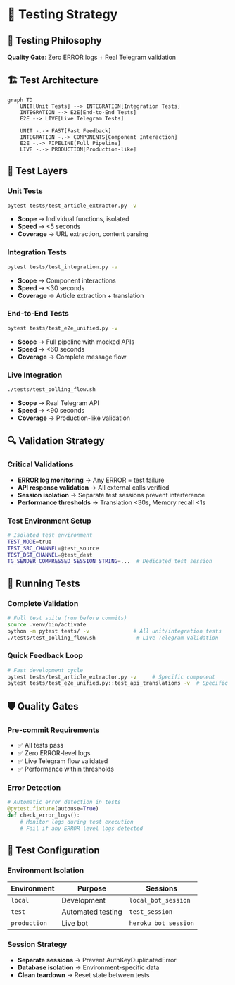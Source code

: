 # 🧪 Testing Strategy

## 🎯 Testing Philosophy
**Quality Gate**: Zero ERROR logs + Real Telegram validation

## 🏗️ Test Architecture

```mermaid
graph TD
    UNIT[Unit Tests] --> INTEGRATION[Integration Tests]
    INTEGRATION --> E2E[End-to-End Tests]
    E2E --> LIVE[Live Telegram Tests]
    
    UNIT -.-> FAST[Fast Feedback]
    INTEGRATION -.-> COMPONENTS[Component Interaction]
    E2E -.-> PIPELINE[Full Pipeline]
    LIVE -.-> PRODUCTION[Production-like]
```

## 🧪 Test Layers

### Unit Tests
```bash
pytest tests/test_article_extractor.py -v
```
- **Scope** → Individual functions, isolated
- **Speed** → <5 seconds
- **Coverage** → URL extraction, content parsing

### Integration Tests  
```bash
pytest tests/test_integration.py -v
```
- **Scope** → Component interactions
- **Speed** → <30 seconds  
- **Coverage** → Article extraction + translation

### End-to-End Tests
```bash
pytest tests/test_e2e_unified.py -v
```
- **Scope** → Full pipeline with mocked APIs
- **Speed** → <60 seconds
- **Coverage** → Complete message flow

### Live Integration
```bash
./tests/test_polling_flow.sh
```
- **Scope** → Real Telegram API
- **Speed** → <90 seconds
- **Coverage** → Production-like validation

## 🔍 Validation Strategy

### Critical Validations
- **ERROR log monitoring** → Any ERROR = test failure
- **API response validation** → All external calls verified
- **Session isolation** → Separate test sessions prevent interference
- **Performance thresholds** → Translation <30s, Memory recall <1s

### Test Environment Setup
```bash
# Isolated test environment
TEST_MODE=true
TEST_SRC_CHANNEL=@test_source  
TEST_DST_CHANNEL=@test_dest
TG_SENDER_COMPRESSED_SESSION_STRING=...  # Dedicated test session
```

## 🚀 Running Tests

### Complete Validation
```bash
# Full test suite (run before commits)
source .venv/bin/activate
python -m pytest tests/ -v              # All unit/integration tests  
./tests/test_polling_flow.sh             # Live Telegram validation
```

### Quick Feedback Loop
```bash
# Fast development cycle
pytest tests/test_article_extractor.py -v     # Specific component
pytest tests/test_e2e_unified.py::test_api_translations -v  # Specific test
```

## 🛡️ Quality Gates

### Pre-commit Requirements
- ✅ All tests pass
- ✅ Zero ERROR-level logs
- ✅ Live Telegram flow validated
- ✅ Performance within thresholds

### Error Detection
```python
# Automatic error detection in tests
@pytest.fixture(autouse=True)
def check_error_logs():
    # Monitor logs during test execution
    # Fail if any ERROR level logs detected
```

## 🔧 Test Configuration

### Environment Isolation
| Environment | Purpose | Sessions |
|-------------|---------|----------|
| `local` | Development | `local_bot_session` |
| `test` | Automated testing | `test_session` |  
| `production` | Live bot | `heroku_bot_session` |

### Session Strategy
- **Separate sessions** → Prevent AuthKeyDuplicatedError
- **Database isolation** → Environment-specific data
- **Clean teardown** → Reset state between tests 
